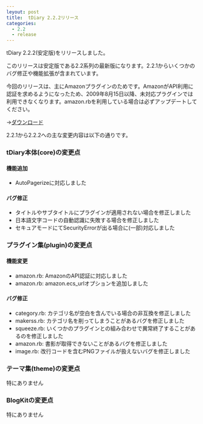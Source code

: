 ```yaml
---
leyout: post
title:  tDiary 2.2.2リリース
categories:
  - 2.2
  - release
---
```

tDiary 2.2.2(安定版)をリリースしました。

このリリースは安定版である2.2系列の最新版になります。2.2.1からいくつかのバグ修正や機能拡張が含まれています。

今回のリリースは、主にAmazonプラグインのためです。AmazonがAPI利用に認証を求めるようになったため、2009年8月15日以降、未対応プラグインでは利用できなくなります。amazon.rbを利用している場合は必ずアップデートしてください。

→[ダウンロード](http://www.tdiary.org/20021112.html)

2.2.1から2.2.2への主な変更内容は以下の通りです。

### tDiary本体(core)の変更点
#### 機能追加
* AutoPagerizeに対応しました

#### バグ修正
* タイトルやサブタイトルにプラグインが適用されない場合を修正しました
* 日本語文字コードの自動認識に失敗する場合を修正しました
* セキュアモードにてSecurityErrorが出る場合に(一部)対応しました

### プラグイン集(plugin)の変更点
#### 機能変更
* amazon.rb: AmazonのAPI認証に対応しました
* amazon.rb: amazon.ecs_urlオプションを追加しました

#### バグ修正
* category.rb: カテゴリ名が空白を含んでいる場合の非互換を修正しました
* makerss.rb: カテゴリ名を削ってしまうことがあるバグを修正しました
* squeeze.rb: いくつかのプラグインとの組み合わせで異常終了することがあるのを修正しました
* amazon.rb: 書影が取得できないことがあるバグを修正しました
* image.rb: 改行コードを含むPNGファイルが扱えないバグを修正しました

### テーマ集(theme)の変更点
特にありません

### BlogKitの変更点
特にありません

